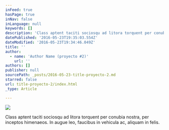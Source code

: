 ```yaml
---
inFeed: true
hasPage: true
inNav: false
inLanguage: null
keywords: []
description: 'Class aptent taciti sociosqu ad litora torquent per conubia nostra, per inceptos himenaeos. In augue leo, faucibus in vehicula ac, aliquam in felis.'
datePublished: '2016-05-23T19:35:03.554Z'
dateModified: '2016-05-23T19:34:46.049Z'
title: ''
author:
  - name: 'Author Name (proyecto #2)'
    url: ''
authors: []
publisher: null
sourcePath: _posts/2016-05-23-title-proyecto-2.md
starred: false
url: title-proyecto-2/index.html
_type: Article

---
```

![](https://the-grid-user-content.s3-us-west-2.amazonaws.com/8316defe-1419-4695-b7e5-f8e91cde89da.jpg)

Class aptent taciti sociosqu ad litora torquent per conubia nostra, per inceptos himenaeos. In augue leo, faucibus in vehicula ac, aliquam in felis.